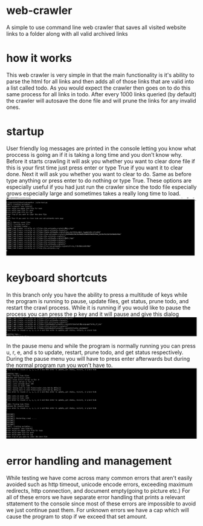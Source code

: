 # web-crawler
A simple to use command line web crawler that saves all visited website links to a folder along with all valid archived links

# how it works
This web crawler is very simple in that the main functionality is it's ability to parse the html for all links and then adds all of those links that are valid into a list called todo. As you would expect the crawler then goes on to do this same process for all links in todo. After every  1000 links queried (by default) the crawler will autosave the done file and will prune the links for any invalid ones.

# startup
User friendly log messages are printed in the console letting you know what proccess is going an if it is taking a long time and you don't know why. Before it starts crawling it will ask you whether you want to clear done file if this is your first time just press enter or type True if you want it to clear done. Next it will ask you whether you want to clear to do. Same as before type anything or press enter to do nothing or type True. These options are especially useful if you had just run the crawler since the todo file especially grows especially large and sometimes takes a really long time to load.
![Start example](/Start.png?raw=true "Start pic")

# keyboard shortcuts
In this branch only you have the ability to press a multitude of keys while the program is running to pause, update files, get status, prune todo, and restart the crawl process. While it is running if you would like to pause the process you can press the p key and it will pause and give this dialog
![Pause example](/pause.png?raw=true "Pause pic")

In the pause menu and while the program is normally running you can press u, r, e, and s to update, restart, prune todo, and get status respectively. During the pause menu you will have to press enter afterwards but during the normal program run you won't have to.
![Keyboard example](/keyboard.png?raw=true "Keyboard pic")

# error handling and management
While testing we have come across many common errors that aren't easily avoided such as http timeout, unicode encode errors, exceeding maximum redirects, http connection, and document empty(going to picture etc.) For all of these errors we have separate error handling that prints a relevant sttatement to the console since most of these errors are impossible to avoid we just continue past them. For unknown errors we have a cap which will cause the program to stop if we exceed that set amount.
